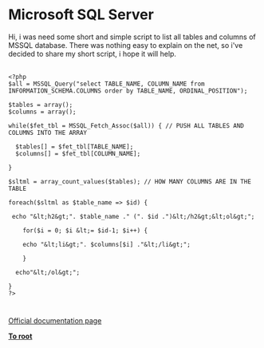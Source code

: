 # Microsoft SQL Server



Hi, i was need some short and simple script to list all tables and columns of MSSQL database. There was nothing easy to explain on the net, so i&apos;ve decided to share my short script, i hope it will help.<br><br>

```
<?php
$all = MSSQL_Query("select TABLE_NAME, COLUMN_NAME from INFORMATION_SCHEMA.COLUMNS order by TABLE_NAME, ORDINAL_POSITION");

$tables = array();
$columns = array();

while($fet_tbl = MSSQL_Fetch_Assoc($all)) { // PUSH ALL TABLES AND COLUMNS INTO THE ARRAY

  $tables[] = $fet_tbl[TABLE_NAME];
  $columns[] = $fet_tbl[COLUMN_NAME];

}

$sltml = array_count_values($tables); // HOW MANY COLUMNS ARE IN THE TABLE

foreach($sltml as $table_name => $id) {
 
 echo "&lt;h2&gt;". $table_name ." (". $id .")&lt;/h2&gt;&lt;ol&gt;";
 
    for($i = 0; $i &lt;= $id-1; $i++) {
    
    echo "&lt;li&gt;". $columns[$i] ."&lt;/li&gt;";
    
    }
    
  echo"&lt;/ol&gt;";
 
}
?>
```
  

#

[Official documentation page](https://www.php.net/manual/en/book.mssql.php)

**[To root](/README.md)**